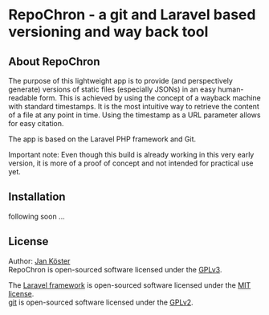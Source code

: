 # RepoChron - a git and Laravel based versioning and way back tool

## About RepoChron

The purpose of this lightweight app is to provide (and perspectively generate) versions of static files (especially JSONs) in an easy human-readable form. This is achieved by using the concept of a wayback machine with standard timestamps. It is the most intuitive way to retrieve the content of a file at any point in time. Using the timestamp as a URL parameter allows for easy citation.  

The app is based on the Laravel PHP framework and Git.  

Important note: Even though this build is already working in this very early version, it is more of a proof of concept and not intended for practical use yet.  

## Installation

following soon ...

## License

Author: [Jan Köster](https://orcid.org/0000-0003-2713-5207)  
RepoChron is open-sourced software licensed under the [GPLv3](http://www.gnu.org/licenses/gpl-3.0.en.html).   
     
The [Laravel framework](https://laravel.com/) is open-sourced software licensed under the [MIT license](https://opensource.org/licenses/MIT).    
[git](https://git-scm.com/) is open-sourced software licensed under the [GPLv2](http://www.gnu.org/licenses/old-licenses/gpl-2.0.en.html).  
